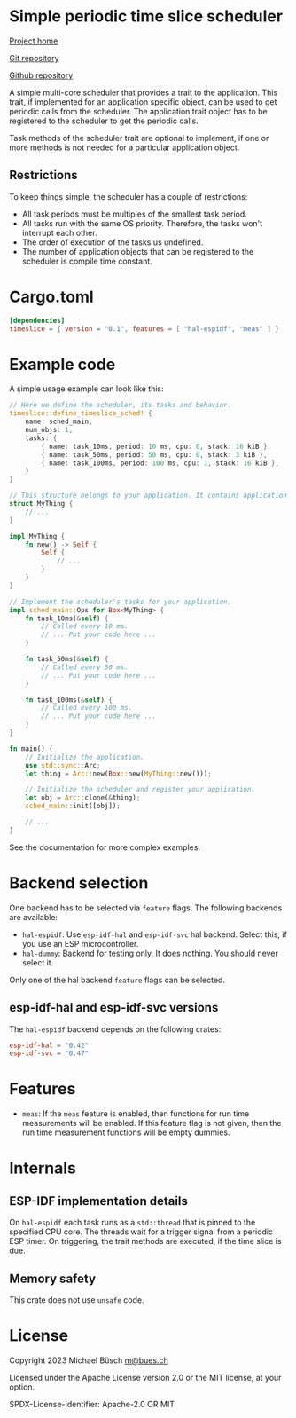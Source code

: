 # Simple periodic time slice scheduler

[Project home](https://bues.ch/)

[Git repository](https://bues.ch/cgit/timeslicers.git)

[Github repository](https://github.com/mbuesch/timeslicers)

A simple multi-core scheduler that provides a trait to the application.
This trait, if implemented for an application specific object, can be used to get periodic calls from the scheduler.
The application trait object has to be registered to the scheduler to get the periodic calls.

Task methods of the scheduler trait are optional to implement, if one or more methods is not needed for a particular application object.

## Restrictions

To keep things simple, the scheduler has a couple of restrictions:

- All task periods must be multiples of the smallest task period.
- All tasks run with the same OS priority. Therefore, the tasks won't interrupt each other.
- The order of execution of the tasks us undefined.
- The number of application objects that can be registered to the scheduler is compile time constant.

# Cargo.toml

```toml
[dependencies]
timeslice = { version = "0.1", features = [ "hal-espidf", "meas" ] }
```

# Example code

A simple usage example can look like this:

```rust
// Here we define the scheduler, its tasks and behavior.
timeslice::define_timeslice_sched! {
    name: sched_main,
    num_objs: 1,
    tasks: {
        { name: task_10ms, period: 10 ms, cpu: 0, stack: 16 kiB },
        { name: task_50ms, period: 50 ms, cpu: 0, stack: 3 kiB },
        { name: task_100ms, period: 100 ms, cpu: 1, stack: 16 kiB },
    }
}

// This structure belongs to your application. It contains application state.
struct MyThing {
    // ...
}

impl MyThing {
    fn new() -> Self {
        Self {
            // ...
        }
    }
}

// Implement the scheduler's tasks for your application.
impl sched_main::Ops for Box<MyThing> {
    fn task_10ms(&self) {
        // Called every 10 ms.
        // ... Put your code here ...
    }

    fn task_50ms(&self) {
        // Called every 50 ms.
        // ... Put your code here ...
    }

    fn task_100ms(&self) {
        // Called every 100 ms.
        // ... Put your code here ...
    }
}

fn main() {
    // Initialize the application.
    use std::sync::Arc;
    let thing = Arc::new(Box::new(MyThing::new()));

    // Initialize the scheduler and register your application.
    let obj = Arc::clone(&thing);
    sched_main::init([obj]);

    // ...
}
```

See the documentation for more complex examples.

# Backend selection

One backend has to be selected via `feature` flags. The following backends are available:

- `hal-espidf`: Use `esp-idf-hal` and `esp-idf-svc` hal backend. Select this, if you use an ESP microcontroller.
- `hal-dummy`: Backend for testing only. It does nothing. You should never select it.

Only one of the hal backend `feature` flags can be selected.

## esp-idf-hal and esp-idf-svc versions

The `hal-espidf` backend depends on the following crates:

```toml
esp-idf-hal = "0.42"
esp-idf-svc = "0.47"
```

# Features

- `meas`: If the `meas` feature is enabled, then functions for run time measurements will be enabled.
  If this feature flag is not given, then the run time measurement functions will be empty dummies.

# Internals

## ESP-IDF implementation details

On `hal-espidf` each task runs as a `std::thread` that is pinned to the specified CPU core. The threads wait for a trigger signal from a periodic ESP timer. On triggering, the trait methods are executed, if the time slice is due.

## Memory safety

This crate does not use `unsafe` code.

# License

Copyright 2023 Michael Büsch <m@bues.ch>

Licensed under the Apache License version 2.0 or the MIT license, at your option.

SPDX-License-Identifier: Apache-2.0 OR MIT
